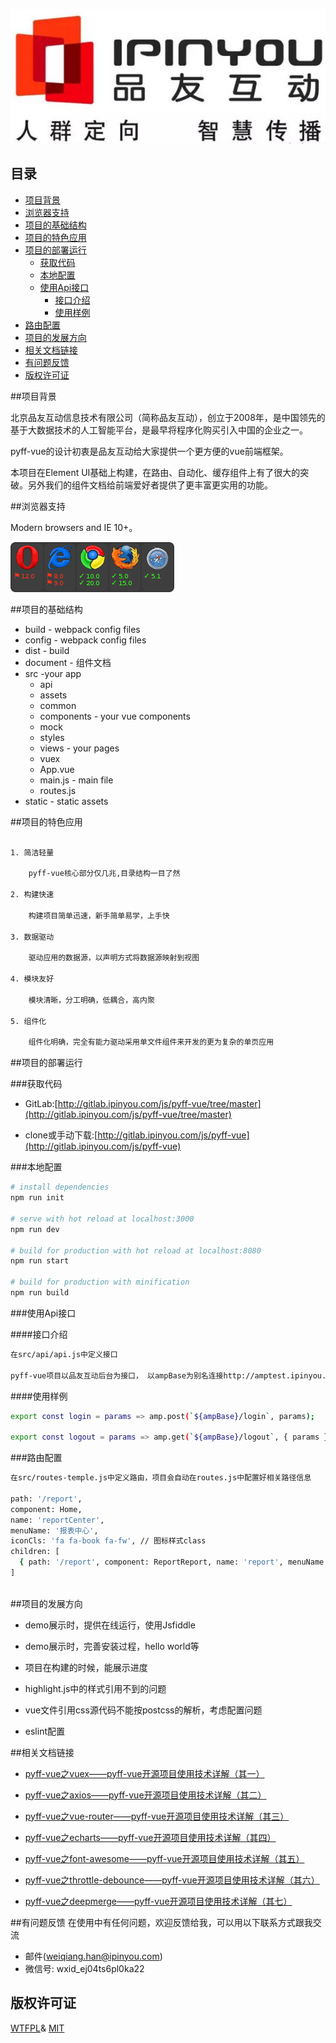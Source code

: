 ![mahua](src/assets/pylogo.jpg)

## 目录  
* [项目背景](#项目背景) 
* [浏览器支持](#浏览器支持)  
* [项目的基础结构](#项目的基础结构)  
* [项目的特色应用](#项目的特色应用) 
* [项目的部署运行](#项目的部署运行)  
  * [获取代码](#获取代码)  
  * [本地配置](#本地配置)  
  * [使用Api接口](#使用Api接口)  
       * [接口介绍](#接口介绍)  
       * [使用样例](#使用样例)  
 * [路由配置](#路由配置)
* [项目的发展方向](#项目的发展方向)  
* [相关文档链接](#相关文档链接)  
* [有问题反馈](#有问题反馈) 
* [版权许可证](#版权许可证)  

<a name="项目背景"></a>  

##项目背景

北京品友互动信息技术有限公司（简称品友互动），创立于2008年，是中国领先的基于大数据技术的人工智能平台，是最早将程序化购买引入中国的企业之一。

pyff-vue的设计初衷是品友互动给大家提供一个更方便的vue前端框架。

本项目在Element UI基础上构建，在路由、自动化、缓存组件上有了很大的突破。另外我们的组件文档给前端爱好者提供了更丰富更实用的功能。

<a name="浏览器支持"></a>  

##浏览器支持

Modern browsers and IE 10+。

[![testling badge](src/assets/ever.png)](https://ci.testling.com/substack/quote-stream)


<a name="项目的基础结构"></a>  

##项目的基础结构

* build - webpack config files
* config - webpack config files
* dist - build
* document - 组件文档
* src -your app
    * api
    * assets
    * common
    * components - your vue components
    * mock
    * styles
    * views - your pages
    * vuex
    * App.vue
    * main.js - main file
    * routes.js
* static - static assets

<a name="项目的特色应用"></a> 

##项目的特色应用
``` bash

1. 简洁轻量
    
    pyff-vue核心部分仅几兆,目录结构一目了然

2. 构建快速
    
    构建项目简单迅速，新手简单易学，上手快
  
3. 数据驱动
    
    驱动应用的数据源，以声明方式将数据源映射到视图  

4. 模块友好
    
    模块清晰，分工明确，低耦合，高内聚

5. 组件化
    
    组件化明确，完全有能力驱动采用单文件组件来开发的更为复杂的单页应用     

```
<a name="项目的部署运行"></a>  

##项目的部署运行

<a name="获取代码"></a> 

###获取代码
    
* GitLab:[http://gitlab.ipinyou.com/js/pyff-vue/tree/master](http://gitlab.ipinyou.com/js/pyff-vue/tree/master)

* clone或手动下载:[http://gitlab.ipinyou.com/js/pyff-vue](http://gitlab.ipinyou.com/js/pyff-vue)

<a name="本地配置"></a> 

###本地配置  

``` bash
# install dependencies
npm run init

# serve with hot reload at localhost:3000
npm run dev

# build for production with hot reload at localhost:8080
npm run start

# build for production with minification
npm run build

```
<a name="使用Api接口"></a> 

###使用Api接口

<a name="接口介绍"></a> 

####接口介绍

``` bash
在src/api/api.js中定义接口

pyff-vue项目以品友互动后台为接口， 以ampBase为别名连接http://amptest.ipinyou.com/api
```
<a name="使用样例"></a> 

####使用样例 

``` bash
export const login = params => amp.post(`${ampBase}/login`, params);

export const logout = params => amp.get(`${ampBase}/logout`, { params });

```
<a name="路由配置"></a> 

###路由配置

``` bash
在src/routes-temple.js中定义路由，项目会自动在routes.js中配置好相关路径信息

path: '/report',
component: Home,
name: 'reportCenter',
menuName: '报表中心',
iconCls: 'fa fa-book fa-fw', // 图标样式class
children: [
  { path: '/report', component: ReportReport, name: 'report', menuName: '报表中心' },
]
  
```

<a name="项目的发展方向"></a> 

##项目的发展方向

* demo展示时，提供在线运行，使用Jsfiddle

* demo展示时，完善安装过程，hello world等

* 项目在构建的时候，能展示进度

* highlight.js中的样式引用不到的问题

* vue文件引用css源代码不能按postcss的解析，考虑配置问题

* eslint配置

<a name="相关文档链接"></a> 

##相关文档链接

* [pyff-vue之vuex——pyff-vue开源项目使用技术详解（其一）](https://vuex.vuejs.org/zh-cn/)

* [pyff-vue之axios——pyff-vue开源项目使用技术详解（其二）](https://www.jianshu.com/p/df464b26ae58)

* [pyff-vue之vue-router——pyff-vue开源项目使用技术详解（其三）](https://router.vuejs.org/zh-cn/)

* [pyff-vue之echarts——pyff-vue开源项目使用技术详解（其四）](http://echarts.baidu.com/examples.html)

* [pyff-vue之font-awesome——pyff-vue开源项目使用技术详解（其五）](http://fontawesome.dashgame.com/)

* [pyff-vue之throttle-debounce——pyff-vue开源项目使用技术详解（其六）](https://www.jianshu.com/p/fb08b7ef31de)

* [pyff-vue之deepmerge——pyff-vue开源项目使用技术详解（其七）](http://npm.taobao.org/package/deepmerge)

<a name="有问题反馈"></a> 

##有问题反馈
在使用中有任何问题，欢迎反馈给我，可以用以下联系方式跟我交流

* 邮件(weiqiang.han@ipinyou.com)
* 微信号: wxid_ej04ts6pl0ka22

<a name="版权许可证"></a> 

## 版权许可证
[WTFPL](http://www.wtfpl.net/about/)&
[MIT](http://opensource.org/licenses/MIT)
